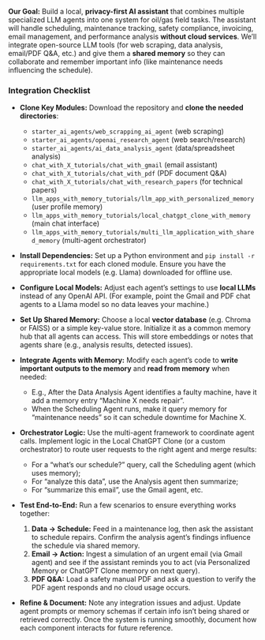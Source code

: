 **Our Goal:** Build a local, **privacy-first AI assistant** that combines multiple specialized LLM agents into one system for oil/gas field tasks. The assistant will handle scheduling, maintenance tracking, safety compliance, invoicing, email management, and performance analysis **without cloud services**. We’ll integrate open-source LLM tools (for web scraping, data analysis, email/PDF Q&A, etc.) and give them a **shared memory** so they can collaborate and remember important info (like maintenance needs influencing the schedule).

### Integration Checklist

- **Clone Key Modules:** Download the repository and **clone the needed directories**:  
  - `starter_ai_agents/web_scrapping_ai_agent` (web scraping)  
  - `starter_ai_agents/openai_research_agent` (web search/research)  
  - `starter_ai_agents/ai_data_analysis_agent` (data/spreadsheet analysis)  
  - `chat_with_X_tutorials/chat_with_gmail` (email assistant)  
  - `chat_with_X_tutorials/chat_with_pdf` (PDF document Q&A)  
  - `chat_with_X_tutorials/chat_with_research_papers` (for technical papers)  
  - `llm_apps_with_memory_tutorials/llm_app_with_personalized_memory` (user profile memory)  
  - `llm_apps_with_memory_tutorials/local_chatgpt_clone_with_memory` (main chat interface)  
  - `llm_apps_with_memory_tutorials/multi_llm_application_with_shared_memory` (multi-agent orchestrator)  

- **Install Dependencies:** Set up a Python environment and `pip install -r requirements.txt` for each cloned module. Ensure you have the appropriate local models (e.g. Llama) downloaded for offline use.

- **Configure Local Models:** Adjust each agent’s settings to use **local LLMs** instead of any OpenAI API. (For example, point the Gmail and PDF chat agents to a Llama model so no data leaves your machine.)

- **Set Up Shared Memory:** Choose a local **vector database** (e.g. Chroma or FAISS) or a simple key-value store. Initialize it as a common memory hub that all agents can access. This will store embeddings or notes that agents share (e.g., analysis results, detected issues).

- **Integrate Agents with Memory:** Modify each agent’s code to **write important outputs to the memory** and **read from memory** when needed:  
  - E.g., After the Data Analysis Agent identifies a faulty machine, have it add a memory entry “Machine X needs repair”.  
  - When the Scheduling Agent runs, make it query memory for “maintenance needs” so it can schedule downtime for Machine X.  

- **Orchestrator Logic:** Use the multi-agent framework to coordinate agent calls. Implement logic in the Local ChatGPT Clone (or a custom orchestrator) to route user requests to the right agent and merge results:  
  - For a “what’s our schedule?” query, call the Scheduling agent (which uses memory);  
  - For “analyze this data”, use the Analysis agent then summarize;  
  - For “summarize this email”, use the Gmail agent, etc.

- **Test End-to-End:** Run a few scenarios to ensure everything works together:  
  1. **Data → Schedule:** Feed in a maintenance log, then ask the assistant to schedule repairs. Confirm the analysis agent’s findings influence the schedule via shared memory.  
  2. **Email → Action:** Ingest a simulation of an urgent email (via Gmail agent) and see if the assistant reminds you to act (via Personalized Memory or ChatGPT Clone memory on next query).  
  3. **PDF Q&A:** Load a safety manual PDF and ask a question to verify the PDF agent responds and no cloud usage occurs.

- **Refine & Document:** Note any integration issues and adjust. Update agent prompts or memory schemas if certain info isn’t being shared or retrieved correctly. Once the system is running smoothly, document how each component interacts for future reference.

